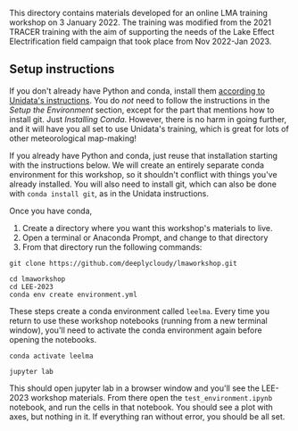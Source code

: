 This directory contains materials developed for an online LMA 
training workshop on 3 January 2022. The training was modified from the 
2021 TRACER training  with the aim of supporting the needs of the Lake 
Effect Electrification field campaign that took place from Nov 2022-Jan 
2023.

## Setup instructions

If you don't already have Python and conda, install them [according to Unidata's instructions](https://unidata.github.io/python-training/). You do *not* need to follow the instructions in the *Setup the Environment* section, except for the part that mentions how to install git. Just *Installing Conda*. However, there is no harm in going further, and it will have you all set to use Unidata's training, which is great for lots of other meteorological map-making!

If you already have Python and conda, just reuse that installation starting with the instructions below. We will create an entirely separate conda environment for this workshop, so it shouldn't conflict with things you've already installed. You will also need to install git, which can also be done with `conda install git`, as in the Unidata instructions.

Once you have conda,

1. Create a directory where you want this workshop's materials to live.
2. Open a terminal or Anaconda Prompt, and change to that directory
3. From that directory run the following commands:

```
git clone https://github.com/deeplycloudy/lmaworkshop.git

cd lmaworkshop
cd LEE-2023
conda env create environment.yml
```

These steps create a conda environment called `leelma`. Every time you 
return to use these workshop notebooks (running from a new terminal window), you'll need 
to activate the conda environment again before opening the notebooks.

```
conda activate leelma

jupyter lab
```

This should open jupyter lab in a browser window and you'll see the 
LEE-2023 workshop materials. From there open the `test_environment.ipynb` notebook, and run the cells in that notebook. You should see a plot with axes, but nothing in it. If everything ran without error, you should be all set.
